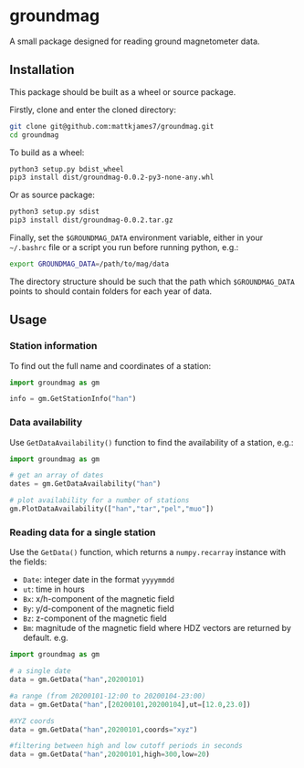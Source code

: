 # groundmag
A small package designed for reading ground magnetometer data.

## Installation

This package should be built as a wheel or source package.

Firstly, clone and enter the cloned directory:

```bash
git clone git@github.com:mattkjames7/groundmag.git
cd groundmag
```

To build as a wheel:

```bash
python3 setup.py bdist_wheel
pip3 install dist/groundmag-0.0.2-py3-none-any.whl
```

Or as source package:
```bash
python3 setup.py sdist
pip3 install dist/groundmag-0.0.2.tar.gz
```

Finally, set the `$GROUNDMAG_DATA` environment variable, either in your 
`~/.bashrc` file or a script you run before running python, e.g.:
```bash
export GROUNDMAG_DATA=/path/to/mag/data
```
The directory structure should be such that the path which `$GROUNDMAG_DATA`
points to should contain folders for each year of data.

## Usage

### Station information

To find out the full name and coordinates of a station:
```python
import groundmag as gm

info = gm.GetStationInfo("han")
```

### Data availability

Use `GetDataAvailability()` function to find the availability of a station, 
e.g.:

```python
import groundmag as gm

# get an array of dates
dates = gm.GetDataAvailability("han")

# plot availability for a number of stations
gm.PlotDataAvailability(["han","tar","pel","muo"])
```

### Reading data for a single station

Use the `GetData()` function, which returns a `numpy.recarray` instance with 
the fields:
 - `Date`: integer date in the format `yyyymmdd`
 - `ut`: time in hours
 - `Bx`: x/h-component of the magnetic field
 - `By`: y/d-component of the magnetic field
 - `Bz`: z-component of the magnetic field
 - `Bm`: magnitude of the magnetic field
where HDZ vectors are returned by default.
e.g.
```python
import groundmag as gm

# a single date
data = gm.GetData("han",20200101)

#a range (from 20200101-12:00 to 20200104-23:00)
data = gm.GetData("han",[20200101,20200104],ut=[12.0,23.0])

#XYZ coords
data = gm.GetData("han",20200101,coords="xyz")

#filtering between high and low cutoff periods in seconds
data = gm.GetData("han",20200101,high=300,low=20)
```

